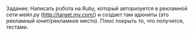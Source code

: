 Задание: Написать робота на Ruby, который авторизуется в рекламной сети мейл.ру (http://target.my.com/) и
создает там адюниты (это рекламный юнит/рекламное место). Плюс покрыть то, что получится, тестами.
